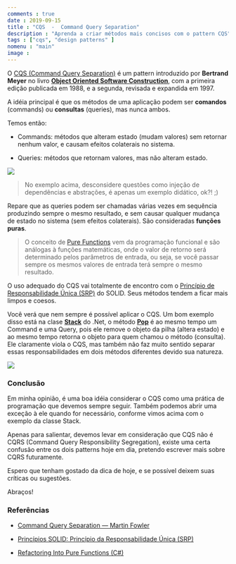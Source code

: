 ```yaml
---
comments : true
date : 2019-09-15
title : "CQS  -  Command Query Separation"
description : "Aprenda a criar métodos mais concisos com o pattern CQS"
tags : ["cqs", "design patterns" ]
nomenu : "main"
image : 
---
```


O [CQS (Command Query Separation)](https://martinfowler.com/bliki/CommandQuerySeparation.html) é um pattern introduzido por **Bertrand Meyer** no livro **[Object Oriented Software Construction](https://www.amazon.com/gp/product/0136291554)**, com a primeira edição publicada em 1988, e a segunda, revisada e expandida em 1997.

A idéia principal é que os métodos de uma aplicação podem ser **comandos** (commands) ou **consultas** (queries), mas nunca ambos.

Temos então:

* Commands: métodos que alteram estado (mudam valores) sem retornar nenhum valor, e causam efeitos colaterais no sistema.

* Queries: métodos que retornam valores, mas não alteram estado.

![](https://cdn-images-1.medium.com/max/2000/1*ISZtRPbcJbGb1A4R0l7Oag.png)

>  No exemplo acima, desconsidere questões como injeção de dependências e abstrações, é apenas um exemplo didático, ok?! ;)

Repare que as queries podem ser chamadas várias vezes em sequência produzindo sempre o mesmo resultado, e sem causar qualquer mudança de estado no sistema (sem efeitos colaterais). São consideradas **funções puras**. 

>  O conceito de [Pure Functions](https://en.wikipedia.org/wiki/Pure_function) vem da programação funcional e são análogas à funções matemáticas, onde o valor de retorno será determinado pelos parâmetros de entrada, ou seja, se você passar sempre os mesmos valores de entrada terá sempre o mesmo resultado.

O uso adequado do CQS vai totalmente de encontro com o [Princípio de Responsabilidade Única (SRP)](https://robsoncastilho.com.br/2013/02/06/principios-solid-principio-da-responsabilidade-unica-srp/) do SOLID. Seus métodos tendem a ficar mais limpos e coesos.

Você verá que nem sempre é possível aplicar o CQS. Um bom exemplo disso está na clase **[Stack](https://docs.microsoft.com/en-us/dotnet/api/system.collections.stack?view=netframework-4.8)** do .Net, o método **[Pop](https://docs.microsoft.com/en-us/dotnet/api/system.collections.stack.pop?view=netframework-4.8#System_Collections_Stack_Pop)** é ao mesmo tempo um Command e uma Query, pois ele remove o objeto da pilha (altera estado) e ao mesmo tempo retorna o objeto para quem chamou o método (consulta). Ele claramente viola o CQS, mas também não faz muito sentido separar essas responsabilidades em dois métodos diferentes devido sua natureza.

![](https://cdn-images-1.medium.com/max/2000/1*CdquqgxmnYn5dDCrdZdfvw.png)

### Conclusão

Em minha opinião, é uma boa idéia considerar o CQS como uma prática de programação que devemos sempre seguir. Também podemos abrir uma exceção à ele quando for necessário, conforme vimos acima com o exemplo da classe Stack.

Apenas para salientar, devemos levar em consideração que CQS não é CQRS (Command Query Responsibility Segregation), existe uma certa confusão entre os dois patterns hoje em dia, pretendo escrever mais sobre CQRS futuramente.

Espero que tenham gostado da dica de hoje, e se possível deixem suas críticas ou sugestões.

Abraços!

### Referências

* [Command Query Separation — Martin Fowler](https://martinfowler.com/bliki/CommandQuerySeparation.html)

* [Princípios SOLID: Princípio da Responsabilidade Única (SRP)](https://robsoncastilho.com.br/2013/02/06/principios-solid-principio-da-responsabilidade-unica-srp/)

* [Refactoring Into Pure Functions (C#)](https://docs.microsoft.com/en-us/dotnet/csharp/programming-guide/concepts/linq/refactoring-into-pure-functions)

